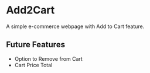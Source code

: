 # Add2Cart
A simple e-commerce webpage with Add to Cart feature.

## Future Features
* Option to Remove from Cart
* Cart Price Total
